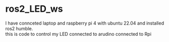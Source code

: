 # ros2_LED_ws
I have connceted laptop and raspberry pi 4 with ubuntu 22.04 and installed ros2 humble.<br> this is code to control my LED connected to arudino connected to Rpi
